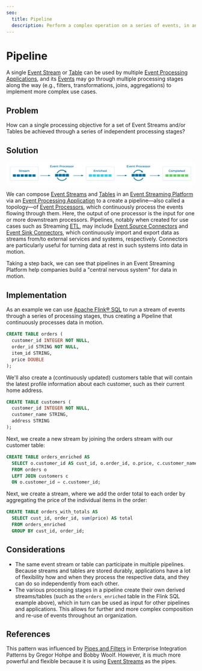 ```yaml
---
seo:
  title: Pipeline
  description: Perform a complex operation on a series of events, in an event stream or table, through a series of independent processing stages.
---
```


# Pipeline

A single [Event Stream](../event-stream/event-stream.md) or [Table](../table/state-table.md) can be used by multiple [Event Processing Applications](../event-processing/event-processing-application.md), and its [Events](../event/event.md) may go through multiple processing stages along the way (e.g., filters, transformations, joins, aggregations) to implement more complex use cases.

## Problem

How can a single processing objective for a set of Event Streams and/or Tables be achieved through a series of independent processing stages?

## Solution
![pipeline](../img/pipeline.svg)

We can compose [Event Streams](../event-stream/event-stream.md) and [Tables](../table/state-table.md) in an [Event Streaming Platform](../event-stream/event-streaming-platform.md) via an [Event Processing Application](../event-processing/event-processing-application.md) to a create a pipeline—also called a topology—of [Event Processors](../event-processing/event-processor.md), which continuously process the events flowing through them. Here, the output of one processor is the input for one or more downstream processors. Pipelines, notably when created for use cases such as Streaming [ETL](https://en.wikipedia.org/wiki/Extract,_transform,_load), may include [Event Source Connectors](../event-source/event-source-connector.md) and [Event Sink Connectors](../event-sink/event-sink-connector.md), which continuously import and export data as streams from/to external services and systems, respectively. Connectors are particularly useful for turning data at rest in such systems into data in motion.

Taking a step back, we can see that pipelines in an Event Streaming Platform help companies build a "central nervous system" for data in motion.

## Implementation

As an example we can use [Apache Flink® SQL](https://nightlies.apache.org/flink/flink-docs-stable/docs/dev/table/sql/gettingstarted/) to run a stream of events through a series of processing stages, thus creating a Pipeline that continuously processes data in motion.

```sql
CREATE TABLE orders ( 
  customer_id INTEGER NOT NULL,
  order_id STRING NOT NULL,
  item_id STRING,
  price DOUBLE
);
```

We'll also create a (continuously updated) customers table that will contain the latest profile information about each customer, such as their current home address.

```sql
CREATE TABLE customers (
  customer_id INTEGER NOT NULL,
  customer_name STRING,
  address STRING
);
```

Next, we create a new stream by joining the orders stream with our customer table:

```sql
CREATE TABLE orders_enriched AS
  SELECT o.customer_id AS cust_id, o.order_id, o.price, c.customer_name, c.address
  FROM orders o
  LEFT JOIN customers c 
  ON o.customer_id = c.customer_id;
```

Next, we create a stream, where we add the order total to each order by aggregating the price of the individual items in the order:

```sql
CREATE TABLE orders_with_totals AS
  SELECT cust_id, order_id, sum(price) AS total 
  FROM orders_enriched
  GROUP BY cust_id, order_id;
```

## Considerations
* The same event stream or table can participate in multiple pipelines. Because streams and tables are stored durably, applications have a lot of flexibility how and when they process the respective data, and they can do so independently from each other.
* The various processing stages in a pipeline create their own derived streams/tables (such as the `orders_enriched` table in the Flink SQL example above), which in turn can be used as input for other pipelines and applications. This allows for further and more complex composition and re-use of events throughout an organization.

## References
This pattern was influenced by [Pipes and Filters](https://www.enterpriseintegrationpatterns.com/patterns/messaging/PipesAndFilters.html) in Enterprise Integration Patterns by Gregor Hohpe and Bobby Woolf. However, it is much more powerful and flexible because it is using [Event Streams](../event-stream/event-stream.md) as the pipes.
